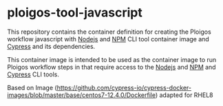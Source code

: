 # ploigos-tool-javascript

This repository contains the container definition for creating the Ploigos workflow
javascript with [Nodejs](https://www.nodejs.org/) and [NPM](https://www.npmjs.com/) CLI tool container image and [Cypress](https://cypress.io) and its dependencies.

This container image is intended to be used as the container image to run Ploigos workflow steps
in that require access to the [Nodejs](https://www.nodejs.org/) and [NPM](https://www.npmjs.com/) and [Cypress](https://cypress.io) CLI tools.

Based on Image (https://github.com/cypress-io/cypress-docker-images/blob/master/base/centos7-12.4.0/Dockerfile) adapted for RHEL8

